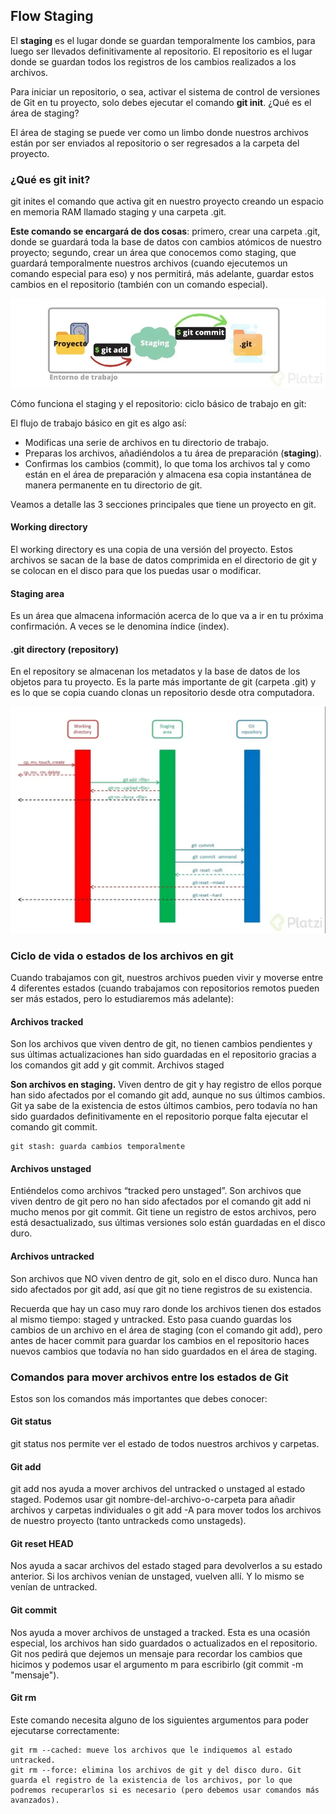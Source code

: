 ## Flow Staging

El **staging** es el lugar donde se guardan temporalmente los cambios, para luego ser llevados definitivamente al repositorio. El repositorio es el lugar donde se guardan todos los registros de los cambios realizados a los archivos.

Para iniciar un repositorio, o sea, activar el sistema de control de versiones de Git en tu proyecto, solo debes ejecutar el comando **git init**.
¿Qué es el área de staging?

El área de staging se puede ver como un limbo donde nuestros archivos están por ser enviados al repositorio o ser regresados a la carpeta del proyecto.

### ¿Qué es git init?

git inites el comando que activa git en nuestro proyecto creando un espacio en memoria RAM llamado staging y una carpeta .git.

**Este comando se encargará de dos cosas**: primero, crear una carpeta .git, donde se guardará toda la base de datos con cambios atómicos de nuestro proyecto; segundo, crear un área que conocemos como staging, que guardará temporalmente nuestros archivos (cuando ejecutemos un comando especial para eso) y nos permitirá, más adelante, guardar estos cambios en el repositorio (también con un comando especial).

![Staging!](/assets/images/staging.png)



Cómo funciona el staging y el repositorio: ciclo básico de trabajo en git:

El flujo de trabajo básico en git es algo así:

- Modificas una serie de archivos en tu directorio de trabajo.
- Preparas los archivos, añadiéndolos a tu área de preparación (**staging**).
- Confirmas los cambios (commit), lo que toma los archivos tal y como están en el área de preparación y almacena esa copia instantánea de manera permanente en tu directorio de git.

Veamos a detalle las 3 secciones principales que tiene un proyecto en git.

#### Working directory

El working directory es una copia de una versión del proyecto. Estos archivos se sacan de la base de datos comprimida en el directorio de git y se colocan en el disco para que los puedas usar o modificar.

#### Staging area

Es un área que almacena información acerca de lo que va a ir en tu próxima confirmación. A veces se le denomina índice (index).

#### .git directory (repository)

En el repository se almacenan los metadatos y la base de datos de los objetos para tu proyecto. Es la parte más importante de git (carpeta .git) y es lo que se copia cuando clonas un repositorio desde otra computadora.

![FlowStaging!](/assets/images/FlowStaging.png)

### Ciclo de vida o estados de los archivos en git

Cuando trabajamos con git, nuestros archivos pueden vivir y moverse entre 4 diferentes estados (cuando trabajamos con repositorios remotos pueden ser más estados, pero lo estudiaremos más adelante):

#### Archivos tracked

Son los archivos que viven dentro de git, no tienen cambios pendientes y sus últimas actualizaciones han sido guardadas en el repositorio gracias a los comandos git add y git commit.
Archivos staged

**Son archivos en staging.** Viven dentro de git y hay registro de ellos porque han sido afectados por el comando git add, aunque no sus últimos cambios. Git ya sabe de la existencia de estos últimos cambios, pero todavía no han sido guardados definitivamente en el repositorio porque falta ejecutar el comando git commit.

    git stash: guarda cambios temporalmente

#### Archivos unstaged

Entiéndelos como archivos “tracked pero unstaged”. Son archivos que viven dentro de git pero no han sido afectados por el comando git add ni mucho menos por git commit. Git tiene un registro de estos archivos, pero está desactualizado, sus últimas versiones solo están guardadas en el disco duro.

#### Archivos untracked

Son archivos que NO viven dentro de git, solo en el disco duro. Nunca han sido afectados por git add, así que git no tiene registros de su existencia.

Recuerda que hay un caso muy raro donde los archivos tienen dos estados al mismo tiempo: staged y untracked. Esto pasa cuando guardas los cambios de un archivo en el área de staging (con el comando git add), pero antes de hacer commit para guardar los cambios en el repositorio haces nuevos cambios que todavía no han sido guardados en el área de staging.


### Comandos para mover archivos entre los estados de Git

Estos son los comandos más importantes que debes conocer:

#### Git status

git status nos permite ver el estado de todos nuestros archivos y carpetas.

#### Git add

git add nos ayuda a mover archivos del untracked o unstaged al estado staged. Podemos usar git nombre-del-archivo-o-carpeta para añadir archivos y carpetas individuales o git add -A para mover todos los archivos de nuestro proyecto (tanto untrackeds como unstageds).

#### Git reset HEAD

Nos ayuda a sacar archivos del estado staged para devolverlos a su estado anterior. Si los archivos venían de unstaged, vuelven allí. Y lo mismo se venían de untracked.

#### Git commit

Nos ayuda a mover archivos de unstaged a tracked. Esta es una ocasión especial, los archivos han sido guardados o actualizados en el repositorio. Git nos pedirá que dejemos un mensaje para recordar los cambios que hicimos y podemos usar el argumento m para escribirlo (git commit -m "mensaje").

#### Git rm

Este comando necesita alguno de los siguientes argumentos para poder ejecutarse correctamente:

    git rm --cached: mueve los archivos que le indiquemos al estado untracked.
    git rm --force: elimina los archivos de git y del disco duro. Git guarda el registro de la existencia de los archivos, por lo que podremos recuperarlos si es necesario (pero debemos usar comandos más avanzados).
